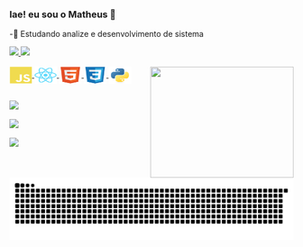 ### Iae! eu sou o Matheus 👋

-🌱 Estudando analize e desenvolvimento de sistema

<div>
  <a href="https://github.com/CruzOliveira">
  <img height="180em" src="https://github-readme-stats.vercel.app/api?username=CruzOliveira&show_icons=true&theme=dark&include_all_commits=true&count_private=true"/>
  <img height="180em" src="https://github-readme-stats.vercel.app/api/top-langs/?username=CruzOliveira&layout=compact&langs_count=7&theme=dark"/>
</div>
<div style="display: inline_block"><br>
  <img align="center" alt="Rafa-Js" height="30" width="40" src="https://raw.githubusercontent.com/devicons/devicon/master/icons/javascript/javascript-plain.svg">
  
  <img align="center" alt="Cruz-React" height="30" width="40" src="https://raw.githubusercontent.com/devicons/devicon/master/icons/react/react-original.svg">
  <img align="center" alt="Cruz-HTML" height="30" width="40" src="https://raw.githubusercontent.com/devicons/devicon/master/icons/html5/html5-original.svg">
  <img align="center" alt="Cruz-CSS" height="30" width="40" src="https://raw.githubusercontent.com/devicons/devicon/master/icons/css3/css3-original.svg">
  <img align="center" alt="Cruz-Python" height="30" width="40" src="https://raw.githubusercontent.com/devicons/devicon/master/icons/python/python-original.svg">
  <img align="right" width="254" height="197" src="https://i2.wp.com/rubberchickengames.com/wp-content/uploads/2015/04/jim-carrey-bruce-almighty.gif?fit=254%2C197&amp;ssl=1" class="attachment-medium size-medium jetpack-lazy-image jetpack-lazy-image--handled" alt="" loading="lazy" data-lazy-loaded="1">
 
</div>
  
  ##
  <div> 
  <a href="https://instagram.com/" target="_blank"><img src="https://img.shields.io/badge/-Instagram-%23E4405F?style=for-the-badge&logo=instagram&logoColor=white" target="_blank"></a>
    
  <a href="mailto:mccruz2611@gmail.com"><img src="https://img.shields.io/badge/-Gmail-%23333?style=for-the-badge&logo=gmail&logoColor=white" target="_blank"></a>
    
  <a href="https://www.linkedin.com/in/-45875016a" target="_blank"><img src="https://img.shields.io/badge/-LinkedIn-%230077B5?style=for-the-badge&logo=linkedin&logoColor=white" target="_blank"></a>
 
  ![Snake animation](https://github.com/CruzOliveira/CruzOliveira/blob/output/github-contribution-grid-snake.svg)
 
</div>
